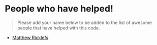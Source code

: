 # People who have helped!

> Please add your name below to be added to the list of awesome people that have helped with this code.

- [Matthew Ricklefs](https://github.com/matthewricklefs)

